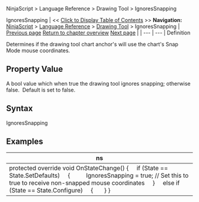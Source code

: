 ﻿
NinjaScript > Language Reference > Drawing Tool > IgnoresSnapping

IgnoresSnapping
| << [Click to Display Table of Contents](ignoressnapping.md) >> **Navigation:**     [NinjaScript](ninjascript.md) > [Language Reference](language_reference_wip.md) > [Drawing Tool](drawing_tools.md) > IgnoresSnapping | [Previous page](icon_drawingtool.md) [Return to chapter overview](drawing_tools.md) [Next page](ignoresuserinput.md) |
| --- | --- |
Definition  

Determines if the drawing tool chart anchor's will use the chart's Snap Mode mouse coordinates.
 
## Property Value
A bool value which when true the drawing tool ignores snapping; otherwise false.  Default is set to false.
 
## Syntax
IgnoresSnapping
## 
## Examples
| ns |
| --- |
| protected override void OnStateChange() {      if (State == State.SetDefaults)      {           IgnoresSnapping = true; // Set this to true to receive non-snapped mouse coordinates      }      else if (State == State.Configure)      {        } } |

